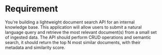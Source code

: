 

# Requirement

You're building a lightweight document search API for an internal knowledge base. 
This application will allow users to submit a natural language query and retrieve 
the most relevant document(s) from a small set of ingested data. The API 
should perform CRUD operations and semantic search, it should return the 
top N most similar documents, with their metadata and similarity score.
